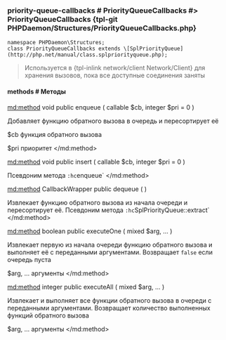 ### priority-queue-callbacks # PriorityQueueCallbacks #> PriorityQueueCallbacks {tpl-git PHPDaemon/Structures/PriorityQueueCallbacks.php}

```php:p
namespace PHPDaemon\Structures;
class PriorityQueueCallbacks extends \[SplPriorityQueue](http://php.net/manual/class.splpriorityqueue.php);
```

> Используется в {tpl-inlink network/client Network/Client} для хранения вызовов, пока все доступные соединения заняты

#### methods # Методы

<md:method>
void public enqueue ( callable $cb, integer $pri = 0 )

Добавляет функцию обратного вызова в очередь и пересортирует её

$cb
функция обратного вызова

$pri
приоритет
</md:method>

<md:method>
void public insert ( callable $cb, integer $pri = 0 )

Псевдоним метода `:hc`enqueue`
</md:method>

<md:method>
CallbackWrapper public dequeue ( )

Извлекает функцию обратного вызова из начала очереди и пересортирует её. Псевдоним метода `:hc`SplPriorityQueue::extract`
</md:method>

<md:method>
boolean public executeOne ( mixed $arg, ... )

Извлекает первую из начала очереди функцию обратного вызова и выполняет её с переданными аргументами. Возвращает `false` если очередь пуста

$arg, ...
аргументы
</md:method>

<md:method>
integer public executeAll ( mixed $arg, ... )

Извлекает и выполняет все функции обратного вызова в очереди с переданными аргументами. Возвращает количество выполненных функций обратного вызова

$arg, ...
аргументы
</md:method>